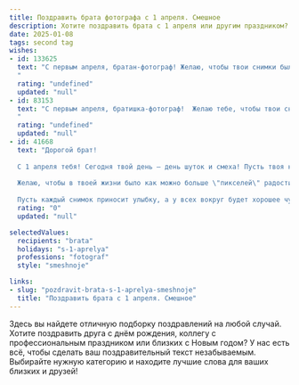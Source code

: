 ```yaml
---
title: Поздравить брата фотографа с 1 апреля. Смешное
description: Хотите поздравить брата с 1 апреля или другим праздником? Наш ИИ создаст незабываемое поздравление, а вы обязательно выделитесь среди других.  
date: 2025-01-08
tags: second tag
wishes:
- id: 133625
  text: "С первым апреля, братан-фотограф! Желаю, чтобы твои снимки были настолько острыми, что зрители падали в обморок от восторга (а не от ужаса, как обычно бывает 1 апреля!), а клиенты платили тебе за фото столько, что ты смог бы купить себе целый фотобанк! Ну и, конечно, чтобы моделей хватало всегда, а фотоаппарат никогда не ломался (ну разве что в День дурака, но только ненадолго, чтобы сделать пару прикольных снимков)!
  "
  rating: "undefined"
  updated: "null"
- id: 83153
  text: "С первым апреля, братишка-фотограф!  Желаю тебе, чтобы твои снимки были настолько острыми, что ребра у зрителей сводило от смеха, а  модели позировали тебе с такой грацией, будто их ноги – это пружинки от космического корабля! Пусть твой объектив всегда ловит только удачные кадры, а  клиенты  –  только  искренние улыбки (даже первого апреля!).
  "
  rating: "undefined"
  updated: "null"
- id: 41668
  text: "Дорогой брат!
  
  С 1 апреля тебя! Сегодня твой день — день шуток и смеха! Пусть твоя камера всегда ловит самые яркие моменты, а клиенты никогда не просят сделать \"бесплатно\", ведь ты знаешь, что даже шутка имеет свою цену!
  
  Желаю, чтобы в твоей жизни было как можно больше \"пикселей\" радости и \"контрастов\" счастья! Не забывай, что иногда лучший кадр — это тот, который ты просто держишь в своей голове. Ну а если серьезные модели тебя достали — всегда можешь пофоткать улиток, они проще!
  
  Пусть каждый снимок приносит улыбку, а у всех вокруг будет хорошее чувство юмора! С праздником!"
  rating: "0"
  updated: "null"

selectedValues:
  recipients: "brata"
  holidays: "s-1-aprelya"
  professions: "fotograf"
  style: "smeshnoje"

links:
- slug: "pozdravit-brata-s-1-aprelya-smeshnoje"
  title: "Поздравить брата с 1 апреля. Смешное"
---
```


Здесь вы найдете отличную подборку поздравлений на любой случай. 
Хотите поздравить друга с днём рождения, коллегу с профессиональным праздником или близких с Новым годом? У нас есть всё, чтобы сделать ваш поздравительный текст незабываемым. Выбирайте нужную категорию и находите лучшие слова для ваших близких и друзей!

